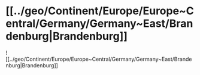 # [[../geo/Continent/Europe/Europe~Central/Germany/Germany~East/Brandenburg|Brandenburg]] 

![[../geo/Continent/Europe/Europe~Central/Germany/Germany~East/Brandenburg|Brandenburg]] 